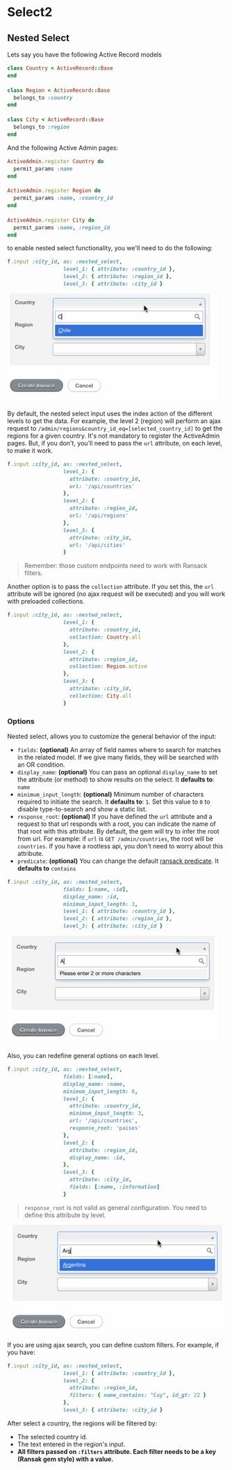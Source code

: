# Select2

## Nested Select

Lets say you have the following Active Record models

```ruby
class Country < ActiveRecord::Base
end

class Region < ActiveRecord::Base
  belongs_to :country
end

class City < ActiveRecord::Base
  belongs_to :region
end
```

And the following Active Admin pages:

```ruby
ActiveAdmin.register Country do
  permit_params :name
end

ActiveAdmin.register Region do
  permit_params :name, :country_id
end

ActiveAdmin.register City do
  permit_params :name, :region_id
end
```

to enable nested select functionality, you we'll need to do the following:

```ruby
f.input :city_id, as: :nested_select,
                  level_1: { attribute: :country_id },
                  level_2: { attribute: :region_id },
                  level_3: { attribute: :city_id }
```

<img src="./images/select2-nested-select-default.gif" height="250" />

By default, the nested select input uses the index action of the different levels to get the data. For example, the level 2 (region) will perform an ajax request to `/admin/regions&country_id_eq=[selected_country_id]` to get the regions for a given country.
It's not mandatory to register the ActiveAdmin pages. But, if you don't, you'll need to pass the `url` attribute, on each level, to make it work.

```ruby
f.input :city_id, as: :nested_select,
                  level_1: {
                    attribute: :country_id,
                    url: '/api/countries'
                  },
                  level_2: {
                    attribute: :region_id,
                    url: '/api/regions'
                  },
                  level_3: {
                    attribute: :city_id,
                    url: '/api/cities'
                  }
```

> Remember: those custom endpoints need to work with Ransack filters.

Another option is to pass the `collection` attribute. If you set this, the `url` attribute will be ignored (no ajax request will be executed) and you will work with preloaded collections.

```ruby
f.input :city_id, as: :nested_select,
                  level_1: {
                    attribute: :country_id,
                    collection: Country.all
                  },
                  level_2: {
                    attribute: :region_id,
                    collection: Region.active
                  },
                  level_3: {
                    attribute: :city_id,
                    collection: City.all
                  }
```

### Options

Nested select, allows you to customize the general behavior of the input:

* `fields`: **(optional)** An array of field names where to search for matches in the related model. If we give many fields, they will be searched with an OR condition.
* `display_name`: **(optional)** You can pass an optional `display_name` to set the attribute (or method) to show results on the select. It **defaults to**: `name`
* `minimum_input_length`: **(optional)** Minimum number of characters required to initiate the search. It **defaults to**: `1`. Set this value to `0` to disable type-to-search and show a static list.
* `response_root`: **(optional)** If you have defined the `url` attribute and a request to that url responds with a root, you can indicate the name of that root with this attribute. By default, the gem will try to infer the root from url. For example: if `url` is `GET /admin/countries`, the root will be `countries`. If you have a rootless api, you don't need to worry about this attribute.
* `predicate`: **(optional)** You can change the default [ransack predicate](https://github.com/activerecord-hackery/ransack#search-matchers). It **defaults to** `contains`

```ruby
f.input :city_id, as: :nested_select,
                  fields: [:name, :id],
                  display_name: :id,
                  minimum_input_length: 3,
                  level_1: { attribute: :country_id },
                  level_2: { attribute: :region_id },
                  level_3: { attribute: :city_id }
```

<img src="./images/select2-nested-select-general-options.gif" height="250" />

Also, you can redefine general options on each level.

```ruby
f.input :city_id, as: :nested_select,
                  fields: [:name],
                  display_name: :name,
                  minimum_input_length: 0,
                  level_1: {
                    attribute: :country_id,
                    minimum_input_length: 3,
                    url: '/api/countries',
                    response_root: 'paises'
                  },
                  level_2: {
                    attribute: :region_id,
                    display_name: :id,
                  },
                  level_3: {
                    attribute: :city_id,
                    fields: [:name, :information]
                  }
```

> `response_root` is not valid as general configuration. You need to define this attribute by level.

<img src="./images/select2-nested-select-level-options.gif" height="250" />

If you are using ajax search, you can define custom filters. For example, if you have:

```ruby
f.input :city_id, as: :nested_select,
                  level_1: { attribute: :country_id },
                  level_2: {
                    attribute: :region_id,
                    filters: { name_contains: "Cuy", id_gt: 22 }
                  },
                  level_3: { attribute: :city_id }
```

After select a country, the regions will be filtered by:

* The selected country id.
* The text entered in the region's input.
* **All filters passed on `:filters` attribute. Each filter needs to be a key (Ransak gem style) with a value.**
